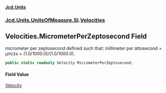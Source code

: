 #### [Jcd.Units](index.md 'index')
### [Jcd.Units.UnitsOfMeasure.SI](Jcd.Units.UnitsOfMeasure.SI.md 'Jcd.Units.UnitsOfMeasure.SI').[Velocities](Velocities.md 'Jcd.Units.UnitsOfMeasure.SI.Velocities')

## Velocities.MicrometerPerZeptosecond Field

micrometer per zeptosecond defined such that: millimeter per attosecond = μm/zs × (1.0/1000.0)/(1.0/1000.0).

```csharp
public static readonly Velocity MicrometerPerZeptosecond;
```

#### Field Value
[Velocity](Velocity.md 'Jcd.Units.UnitTypes.Velocity')